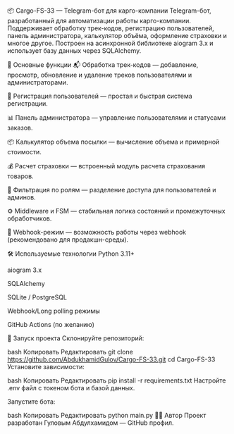 📦 Cargo-FS-33 — Telegram-бот для карго-компании
Telegram-бот, разработанный для автоматизации работы карго-компании. Поддерживает обработку трек-кодов, регистрацию пользователей, панель администратора, калькулятор объёма, оформление страховки и многое другое. Построен на асинхронной библиотеке aiogram 3.x и использует базу данных через SQLAlchemy.

🔧 Основные функции
📬 Обработка трек-кодов — добавление, просмотр, обновление и удаление треков пользователями и администраторами.

👤 Регистрация пользователей — простая и быстрая система регистрации.

📊 Панель администратора — управление пользователями и статусами заказов.

📦 Калькулятор объема посылки — вычисление объема и примерной стоимости.

💰 Расчет страховки — встроенный модуль расчета страхования товаров.

🔐 Фильтрация по ролям — разделение доступа для пользователей и админов.

⚙️ Middleware и FSM — стабильная логика состояний и промежуточных обработчиков.

📡 Webhook-режим — возможность работы через webhook (рекомендовано для продакшн-среды).

🛠️ Используемые технологии
Python 3.11+

aiogram 3.x

SQLAlchemy

SQLite / PostgreSQL

Webhook/Long polling режимы

GitHub Actions (по желанию)

🚀 Запуск проекта
Склонируйте репозиторий:

bash
Копировать
Редактировать
git clone https://github.com/AbdukhamidGulov/Cargo-FS-33.git
cd Cargo-FS-33
Установите зависимости:

bash
Копировать
Редактировать
pip install -r requirements.txt
Настройте .env файл с токеном бота и базой данных.

Запустите бота:

bash
Копировать
Редактировать
python main.py
🧑‍💻 Автор
Проект разработан Гуловым Абдулхамидом — GitHub профил.
